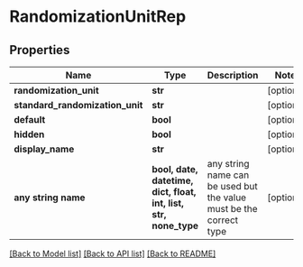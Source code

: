 # RandomizationUnitRep


## Properties
Name | Type | Description | Notes
------------ | ------------- | ------------- | -------------
**randomization_unit** | **str** |  | [optional] 
**standard_randomization_unit** | **str** |  | [optional] 
**default** | **bool** |  | [optional] 
**hidden** | **bool** |  | [optional] 
**display_name** | **str** |  | [optional] 
**any string name** | **bool, date, datetime, dict, float, int, list, str, none_type** | any string name can be used but the value must be the correct type | [optional]

[[Back to Model list]](../README.md#documentation-for-models) [[Back to API list]](../README.md#documentation-for-api-endpoints) [[Back to README]](../README.md)



